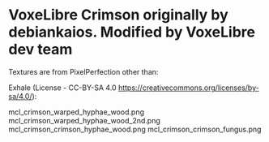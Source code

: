# VoxeLibre Crimson originally by debiankaios. Modified by VoxeLibre dev team

Textures are from PixelPerfection other than:

Exhale (License - CC-BY-SA 4.0 https://creativecommons.org/licenses/by-sa/4.0/):

mcl_crimson_warped_hyphae_wood.png
mcl_crimson_warped_hyphae_wood_2nd.png
mcl_crimson_crimson_hyphae_wood.png
mcl_crimson_crimson_fungus.png
